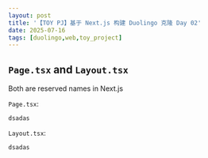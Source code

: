 ```yaml
---
layout: post
title: '【TOY PJ】基于 Next.js 构建 Duolingo 克隆 Day 02' 
date: 2025-07-16
tags: [duolingo,web,toy_project]
---
```


## `Page.tsx` and `Layout.tsx`

Both are reserved names in Next.js 

`Page.tsx`: 

```tsx
dsadas 
```

`Layout.tsx`: 

```tsx
dsadas 
```


